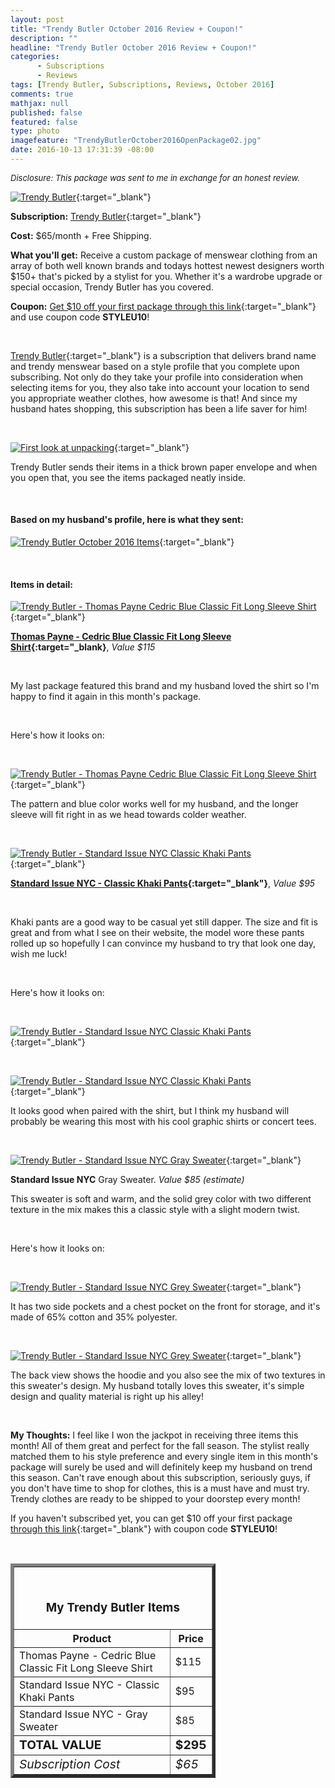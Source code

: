 ```yaml
---
layout: post
title: "Trendy Butler October 2016 Review + Coupon!"
description: ""
headline: "Trendy Butler October 2016 Review + Coupon!"
categories: 
      - Subscriptions
      - Reviews
tags: [Trendy Butler, Subscriptions, Reviews, October 2016]
comments: true
mathjax: null
published: false
featured: false
type: photo
imagefeature: "TrendyButlerOctober2016OpenPackage02.jpg"
date: 2016-10-13 17:31:39 -08:00
---
```


<i><font size="2">Disclosure: This package was sent to me in exchange for an honest review.</font></i>

[![Trendy Butler](http://whatsupmailbox.com/images/TrendyButlerOctober2016Package.jpg)](http://trendybutlers.com/l/B9A76CA0/){:target="_blank"}

**Subscription:** [Trendy Butler](http://trendybutlers.com/l/B9A76CA0/){:target="_blank"}

**Cost:** $65/month + Free Shipping.

**What you'll get:** Receive a custom package of menswear clothing from an array of both well known brands and todays hottest newest designers worth $150+ that's picked by a stylist for you. Whether it's a wardrobe upgrade or special occasion, Trendy Butler has you covered.

**Coupon:** [Get $10 off your first package through this link](http://trendybutlers.com/l/B9A76CA0/){:target="_blank"} and use coupon code **STYLEU10**!

<br>

[Trendy Butler](http://trendybutlers.com/l/B9A76CA0/){:target="_blank"} is a subscription that delivers brand name and trendy menswear based on a style profile that you complete upon subscribing. Not only do they take your profile into consideration when selecting items for you, they also take into account your location to send you appropriate weather clothes, how awesome is that! And since my husband hates shopping, this subscription has been a life saver for him!

<br>

[![First look at unpacking](http://whatsupmailbox.com/images/TrendyButlerOctober2016OpenPackage.jpg)](http://trendybutlers.com/l/B9A76CA0/){:target="_blank"}

Trendy Butler sends their items in a thick brown paper envelope and when you open that, you see the items packaged neatly inside.

<br>

<H4>Based on my husband's profile, here is what they sent:</H4>

[![Trendy Butler October 2016 Items](http://whatsupmailbox.com/images/TrendyButlerOctober2016OpenPackage02.jpg)](http://trendybutlers.com/l/B9A76CA0/){:target="_blank"}

<br>

<H4>Items in detail:</H4>

[![Trendy Butler - Thomas Payne Cedric Blue Classic Fit Long Sleeve Shirt](http://whatsupmailbox.com/images/TrendyButlerOctober2016ThomasPayneCedricShirt.jpg)](http://trendybutlers.com/l/B9A76CA0/){:target="_blank"}

**[Thomas Payne - Cedric Blue Classic Fit Long Sleeve Shirt](https://thomas-payne.myshopify.com/collections/long-sleeve-shirts/products/cedric-blue-classic-fit-long-sleeve-shirt){:target="_blank}**, *Value $115*

<br>

My last package featured this brand and my husband loved the shirt so I'm happy to find it again in this month's package.

<br>

Here's how it looks on:

<br>

[![Trendy Butler - Thomas Payne Cedric Blue Classic Fit Long Sleeve Shirt](http://whatsupmailbox.com/images/TrendyButlerOctober2016ThomasPayneCedricShirt02.jpg)](http://trendybutlers.com/l/B9A76CA0/){:target="_blank"}

The pattern and blue color works well for my husband, and the longer sleeve will fit right in as we head towards colder weather.

<br>

[![Trendy Butler - Standard Issue NYC Classic Khaki Pants](http://whatsupmailbox.com/images/TrendyButlerOctober2016StandardIssueNYCClassicKhakiPants.jpg)](http://trendybutlers.com/l/B9A76CA0/){:target="_blank"}

**[Standard Issue NYC - Classic Khaki Pants](http://www.standardissuenyc.com/collections/shop-men/products/classic-pants-1){:target="_blank"}**, *Value $95*

<br>

Khaki pants are a good way to be casual yet still dapper. The size and fit is great and from what I see on their website, the model wore these pants rolled up so hopefully I can convince my husband to try that look one day, wish me luck!

<br>

Here's how it looks on:

<br>

[![Trendy Butler - Standard Issue NYC Classic Khaki Pants](http://whatsupmailbox.com/images/TrendyButlerOctober2016Items02.jpg)](http://trendybutlers.com/l/B9A76CA0/){:target="_blank"}

<br>

[![Trendy Butler - Standard Issue NYC Classic Khaki Pants](http://whatsupmailbox.com/images/TrendyButlerOctober2016Items03.jpg)](http://trendybutlers.com/l/B9A76CA0/){:target="_blank"}

It looks good when paired with the shirt, but I think my husband will probably be wearing this most with his cool graphic shirts or concert tees.

<br>

[![Trendy Butler - Standard Issue NYC Gray Sweater](http://whatsupmailbox.com/images/TrendyButlerOctober2016StandardNYCGraySweater.jpg)](http://trendybutlers.com/l/B9A76CA0/){:target="_blank"}

**Standard Issue NYC** Gray Sweater. *Value $85 (estimate)*

This sweater is soft and warm, and the solid grey color with two different texture in the mix makes this a classic style with a slight modern twist.

<br>

Here's how it looks on:

<br>

[![Trendy Butler - Standard Issue NYC Grey Sweater](http://whatsupmailbox.com/images/TrendyButlerOctober2016StandardNYCGraySweater02.jpg)](http://trendybutlers.com/l/B9A76CA0/){:target="_blank"}

It has two side pockets and a chest pocket on the front for storage, and it's made of 65% cotton and 35% polyester.

<br>

[![Trendy Butler - Standard Issue NYC Grey Sweater](http://whatsupmailbox.com/images/TrendyButlerOctober2016StandardNYCGraySweater03.jpg)](http://trendybutlers.com/l/B9A76CA0/){:target="_blank"}

The back view shows the hoodie and you also see the mix of two textures in this sweater's design. My husband totally loves this sweater, it's simple design and quality material is right up his alley!

<br>

<i class="icon-exclamation-sign"></i><b> My Thoughts:</b> I feel like I won the jackpot in receiving three items this month! All of them great and perfect for the fall season. The stylist really matched them to his style preference and every single item in this month's package will surely be used and will definitely keep my husband on trend this season. Can't rave enough about this subscription, seriously guys, if you don't have time to shop for clothes, this is a must have and must try. Trendy clothes are ready to be shipped to your doorstep every month!

If you haven't subscribed yet, you can get $10 off your first package [through this link](http://trendybutlers.com/l/B9A76CA0/){:target="_blank"} with coupon code **STYLEU10**!

<br>

<TABLE  BORDER="5" style="width:65%">
   <TR>
      <TH COLSPAN="2">
         <H3><BR><center>My Trendy Butler Items</center></H3>
      </TH>
   </TR>
      <TH>Product</TH>
      <TH>Price</TH>
  <TR>
      <TD>Thomas Payne - Cedric Blue Classic Fit Long Sleeve Shirt</TD>
      <TD>$115</TD>
   </TR>
   <TR>
      <TD>Standard Issue NYC - Classic Khaki Pants</TD>
      <TD>$95</TD>
   </TR>
   <TR>
      <TD>Standard Issue NYC - Gray Sweater</TD>
      <TD>$85</TD>
   </TR>
   <TR>
      <TD><b><big>TOTAL VALUE</big></b></TD>
      <TD><b><big>$295</big></b></TD>
   </TR>
   <TR>
      <TD><i><big>Subscription Cost</big></i></TD>
      <TD><i><big>$65</big></i></TD>
   </TR>
</TABLE>
